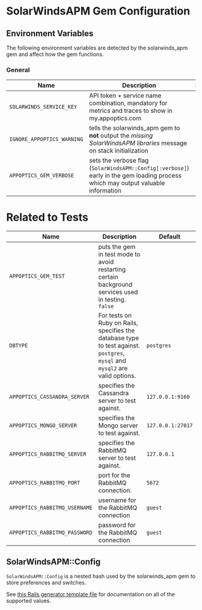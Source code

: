# SolarWindsAPM Gem Configuration

## Environment Variables

The following environment variables are detected by the solarwinds_apm gem and affect how the gem functions.

### General

Name | Description | Default
---- | ----------- | -------
`SOLARWINDS_SERVICE_KEY` | API token + service name combination, mandatory for metrics and traces to show in my.appoptics.com |
`IGNORE_APPOPTICS_WARNING` | tells the solarwinds_apm gem to __not__ output the _missing SolarWindsAPM libraries_ message on stack initialization | `false`
`APPOPTICS_GEM_VERBOSE` | sets the verbose flag (`SolarWindsAPM::Config[:verbose]`) early in the gem loading process which may output valuable information | `false`

# Related to Tests

Name | Description | Default
---- | ----------- | -------
`APPOPTICS_GEM_TEST` | puts the gem in test mode to avoid restarting certain background services used in testing.   `false`
`DBTYPE` | For tests on Ruby on Rails, specifies the database type to test against.  `postgres`, `mysql` and `mysql2` are valid options. | `postgres`
`APPOPTICS_CASSANDRA_SERVER` | specifies the Cassandra server to test against. | `127.0.0.1:9160`
`APPOPTICS_MONGO_SERVER` | specifies the Mongo server to test against. | `127.0.0.1:27017`
`APPOPTICS_RABBITMQ_SERVER` | specifies the RabbitMQ server to test against. | `127.0.0.1`
`APPOPTICS_RABBITMQ_PORT` | port for the RabbitMQ connection. | `5672`
`APPOPTICS_RABBITMQ_USERNAME` | username for the RabbitMQ connection | `guest`
`APPOPTICS_RABBITMQ_PASSWORD` | password for the RabbitMQ connection | `guest`

## SolarWindsAPM::Config

`SolarWindsAPM::Config` is a nested hash used by the solarwinds_apm gem to store preferences and switches.

See [this Rails generator template file](https://github.com/librato/ruby-appoptics/blob/master/lib/rails/generators/appoptics_apm/templates/appoptics_initializer.rb) for documentation on all of the supported values.

